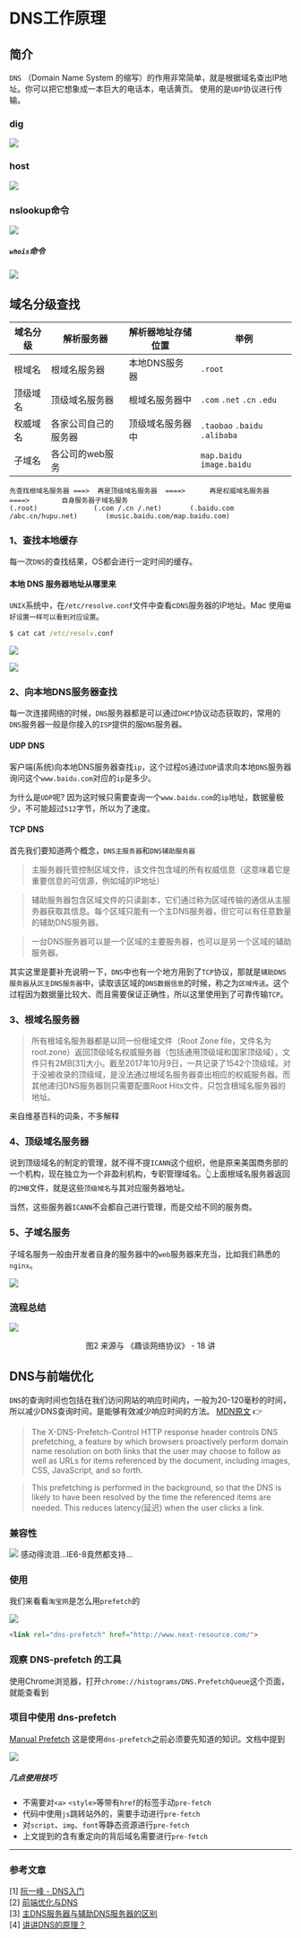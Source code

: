 # DNS工作原理

## 简介
`DNS` （Domain Name System 的缩写）的作用非常简单，就是根据域名查出IP地址。你可以把它想象成一本巨大的电话本，电话黄页。 使用的是`UDP`协议进行传输。


### dig 
![](/blog_assets/dns_dig_query.png) 



### host
![](/blog_assets/DNS_7.png) 


### nslookup命令
![](/blog_assets/DNS_9.png) 

##### `whois`命令
![](/blog_assets/DNS_8.png) 




## 域名分级查找 
| 域名分级 | 解析服务器| 解析器地址存储位置 | 举例 |
| --| -- | -- | -- |
| 根域名 | 根域名服务器 | 本地DNS服务器 | `.root` |
| 顶级域名 | 顶级域名服务器  | 根域名服务器中 | `.com` `.net` `.cn` `.edu`|
| 权威域名 |  各家公司自己的服务器 | 顶级域名服务器中 | `.taobao` `.baidu` `.alibaba`|
| 子域名 | 各公司的web服务 |  | `map.baidu` `image.baidu` |

```
先查找根域名服务器 ===>  再是顶级域名服务器  ====>      再是权威域名服务器      ====>        自身服务器子域名服务
(.root)              (.com /.cn /.net)       (.baidu.com /abc.cn/hupu.net)       (music.baidu.com/map.baidu.com)
```
### 1、查找本地缓存
每一次`DNS`的查找结果，OS都会进行一定时间的缓存。

#### 本地 DNS 服务器地址从哪里来
`UNIX`系统中，在`/etc/resolve.conf`文件中查看c`DNS`服务器的IP地址。Mac 使用`偏好设置一样可以看到对应设置`。

```bat
$ cat cat /etc/resolv.conf
```
![](/blog_assets/DNS_2.png)

![](/blog_assets/mac_dns_config.png)

### 2、向本地DNS服务器查找
每一次连接网络的时候，`DNS`服务器都是可以通过`DHCP`协议动态获取的，常用的`DNS`服务器一般是你接入的`ISP`提供的服`DNS`服务器。

#### UDP DNS
客户端(系统)向本地DNS服务器查找`ip`，这个过程`OS`通过`UDP`请求向本地`DNS`服务器询问这个`www.baidu.com`对应的`ip`是多少。

为什么是`UDP`呢? 因为这时候只需要查询一个`www.baidu.com`的`ip`地址，数据量极少，不可能超过`512`字节，所以为了速度。

#### TCP DNS 
首先我们要知道两个概念，`DNS主服务器`和`DNS辅助服务器`

> 主服务器托管控制区域文件，该文件包含域的所有权威信息（这意味着它是重要信息的可信源，例如域的IP地址）   

> 辅助服务器包含区域文件的只读副本，它们通过称为区域传输的通信从主服务器获取其信息。每个区域只能有一个主DNS服务器，但它可以有任意数量的辅助DNS服务器。

> 一台DNS服务器可以是一个区域的主要服务器，也可以是另一个区域的辅助服务器。     

其实这里是要补充说明一下，`DNS`中也有一个地方用到了`TCP`协议，那就是`辅助DNS服务器`从`区主DNS服务器`中，读取该区域的`DNS数据信息`的时候，称之为`区域传送`。这个过程因为数据量比较大、而且需要保证正确性，所以这里使用到了可靠传输`TCP`。


### 3、根域名服务器
> 所有根域名服务器都是以同一份根域文件（Root Zone file，文件名为root.zone）返回顶级域名权威服务器（包括通用顶级域和国家顶级域），文件只有2MB[31]大小。截至2017年10月9日，一共记录了1542个顶级域。对于没被收录的顶级域，是没法通过根域名服务器查出相应的权威服务器。而其他递归DNS服务器则只需要配置Root Hits文件，只包含根域名服务器的地址。

来自维基百科的词条，不多解释

### 4、顶级域名服务器
说到顶级域名的制定的管理，就不得不提`ICANN`这个组织，他是原来美国商务部的一个机构，现在独立为一个非盈利机构，专职管理域名。👆上面根域名服务器返回的`2MB`文件，就是这些`顶级域名`与其对应服务器地址。

当然，这些服务器`ICANN`不会都自己进行管理，而是交给不同的服务商。

### 5、子域名服务
子域名服务一般由开发者自身的服务器中的`web`服务器来充当，比如我们熟悉的`nginx`。

![](/blog_assets/sub_domain.png)
   

### 流程总结
![](/blog_assets/DNS_Resolve_Routing.png)
<div align=center>图2 来源与 《趣谈网络协议》 - 18 讲</div>



## DNS与前端优化 
`DNS`的查询时间也包括在我们访问网站的响应时间内，一般为20-120毫秒的时间，所以减少DNS查询时间，是能够有效减少响应时间的方法。 [MDN原文](https://developer.mozilla.org/en-US/docs/Web/HTTP/Headers/X-DNS-Prefetch-Control) 👉

> The X-DNS-Prefetch-Control HTTP response header controls DNS prefetching, a feature by which browsers proactively perform domain name resolution on both links that the user may choose to follow as well as URLs for items referenced by the document, including images, CSS, JavaScript, and so forth.

> This prefetching is performed in the background, so that the DNS is likely to have been resolved by the time the referenced items are needed. This reduces latency(延迟) when the user clicks a link.


### 兼容性
![](/blog_assets/DNS_10.png) 
感动得流泪...IE6-8竟然都支持...  

### 使用
我们来看看`淘宝网`是怎么用`prefetch`的  

![](/blog_assets/DNS_11.png)

```html
<link rel="dns-prefetch" href="http://www.next-resource.com/">
```
### 观察 DNS-prefetch 的工具
使用Chrome浏览器，打开`chrome://histograms/DNS.PrefetchQueue`这个页面，就能查看到

### 项目中使用 dns-prefetch
[Manual Prefetch](https://www.chromium.org/developers/design-documents/dns-prefetching#TOC-Manual-Prefetch) 这是使用`dns-prefetch`之前必须要先知道的知识。文档中提到

![](/blog_assets/manual_fetch.png)

##### 几点使用技巧
* 不需要对`<a>` `<style>`等带有`href`的标签手动`pre-fetch`
* 代码中使用`js`跳转站外的，需要手动进行`pre-fetch`
* 对`script`、`img`、`font`等静态资源进行`pre-fetch`
* 上文提到的含有重定向的背后域名需要进行`pre-fetch`

___
### 参考文章  
[1] [阮一峰 - DNS入门](http://www.ruanyifeng.com/blog/2016/06/dns.html)   
[2] [前端优化与DNS](https://www.cnblogs.com/rongfengliang/p/5601770.html)     
[3] [主DNS服务器与辅助DNS服务器的区别](https://www.dns.com/supports/1224.html)   
[4] [讲讲DNS的原理？](https://zhuanlan.zhihu.com/p/79350395)   


